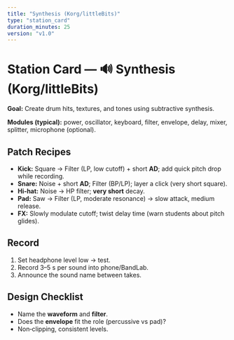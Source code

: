```yaml
---
title: "Synthesis (Korg/littleBits)"
type: "station_card"
duration_minutes: 25
version: "v1.0"
---
```


# Station Card — 🔊 Synthesis (Korg/littleBits)

**Goal:** Create drum hits, textures, and tones using subtractive synthesis.

**Modules (typical):** power, oscillator, keyboard, filter, envelope, delay, mixer, splitter, microphone (optional).

## Patch Recipes
- **Kick:** Square → Filter (LP, low cutoff) + short **AD**; add quick pitch drop while recording.
- **Snare:** Noise + short **AD**; Filter (BP/LP); layer a click (very short square).
- **Hi‑hat:** Noise → HP filter; **very short** decay.
- **Pad:** Saw → Filter (LP, moderate resonance) → slow attack, medium release.
- **FX:** Slowly modulate cutoff; twist delay time (warn students about pitch glides).

## Record
1. Set headphone level low → test.
2. Record 3–5 s per sound into phone/BandLab.
3. Announce the sound name between takes.

## Design Checklist
- Name the **waveform** and **filter**.
- Does the **envelope** fit the role (percussive vs pad)?
- Non‑clipping, consistent levels.
